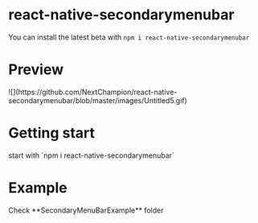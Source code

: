 <h1>react-native-secondarymenubar </h1>

You can install the latest beta with 
`npm i react-native-secondarymenubar`
<h1>Preview</h1>
![](https://github.com/NextChampion/react-native-secondarymenubar/blob/master/images/Untitled5.gif)
<h1>Getting start</h1>
start with `npm i react-native-secondarymenubar`
<h1>Example</h1>
Check  **SecondaryMenuBarExample** folder
